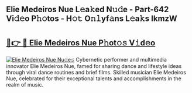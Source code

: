 ## Elie Medeiros Nue L𝚎a𝚔ed N𝚞𝚍e - Part-642 Vi𝚍𝚎o P𝚑𝚘tos - H𝚘𝚝 O𝚗𝚕yf𝚊ns L𝚎a𝚔s IkmzW

# <h2><a href="http://kf2spc4.oniu.top/?m=Elie+Medeiros+Nue">🔗👉 🔴 Elie Medeiros Nue P𝚑ot𝚘𝚜 V𝚒d𝚎o</a></h2>

[![Elie Medeiros Nue Nu𝚍e𝚜](https://i.imgur.com/0qMVB7G.gif)](http://kf2spc4.oniu.top/?m=Elie+Medeiros+Nue)
Cybernetic performer and multimedia innovator Elie Medeiros Nue, famed for sharing dance and lifestyle ideas through viral dance routines and brief films. Skilled musician Elie Medeiros Nue, celebrated for their exceptional talents and accomplishments in the realm of music.  
